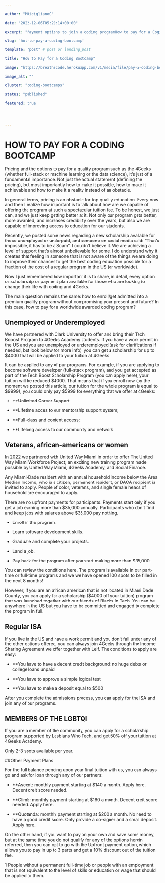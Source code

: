 ```yaml
---

author: "MRiciglianoC"

date: "2022-12-06T05:29:14+00:00"

excerpt: "Payment options to join a coding programHow to pay for a Coging Bootcamp"

slug: "hot-to-pay-a-coding-bootcamp"

template: "post" # post or landing_post

title: "How to Pay for a Coding Bootcamp"

image: "https://breathecode.herokuapp.com/v1/media/file/pay-a-coding-bootcamp-png?"

image_alt: ""

cluster: "coding-bootcamps"

status: "published"

featured: true




---
```


# HOW TO PAY FOR A CODING BOOTCAMP




Pricing and the options to pay for a quality program such as the 4Geeks (whether full-stack or machine learning or the data science), it’s just of a fundamental importance. Not just the actual statement (defining the pricing), but most importantly how to make it possible, how to make it achievable and how to make it a reality instead of an obstacle. 




In general terms, pricing is an obstacle for top quality education. Every now and then I realize how important is to talk about how are we capable of offering the program at such a spectacular tuition fee. To be honest, we just can, and we just keep getting better at it. Not only our program gets better, more awarded, and increases credibility over the years, but also we are capable of improving access to education for our students. 




Recently, we posted some news regarding a new scholarship available for those unemployed or underpaid, and someone on social media said: “That’s impossible, it has to be a Scam”. I couldn’t believe it. We are achieving a level of support that’s almost unbelievable for some.  I do understand why it creates that feeling in someone that is not aware of the things we are doing to improve their chances to get the best coding education possible for a fraction of the cost of a regular program in the US (or worldwide).




Now I just remembered how important it is to share, in detail, every option or scholarship or payment plan available for those who are looking to change their life with coding and 4Geeks. 




The main question remains the same: how to enroll/get admitted into a premium quality program without compromising your present and future? In this case, how to pay for a worldwide awarded coding program?




## Unemployed or Underemployed 

We have partnered with Clark University to offer and bring their Tech Booost Program to 4Geeks Academy students. If you have a work permit in the US and you are unemployed or underemployed (ask for clarifications if needed, but look below for more info), you can get a scholarship for up to $4000 that will be applied to your tuition at 4Geeks. 




It can be applied to any of pur programs. For example, if you are applying to become software developer (full-stack program), and you get accepted as part of the Tech Boost Scholarship Program (you can apply here), your tuition will be reduced $4000. That means that if you enroll now (by the moment we posted this article, our tuition for the whole program is equal to $9999), you could only pay $5999 for everything that we offer at 4Geeks:




*  **Unlimited Career Support

*  **Lifetime acces to our mentorship support system;

*  **Full-class and content access;

*  **Lifelong access to our community and network




## Veterans, african-americans or women 




In 2022 we partnered with United Way Miami in order to offer The  United Way Miami Workforce Project; an exciting new training program made possible by United Way Miami, 4Geeks Academy, and Social Finance.




Any Miami-Dade resident with an annual household income below the Area Median Income, who is a citizen, permanent resident, or DACA recipient is invited to apply. People of color, veterans, and single female heads of household are encouraged to apply.




There are no upfront payments for participants. Payments start only if you get a job earning more than $35,000 annually. Participants who don’t find and keep jobs with salaries above $35,000 pay nothing.




 - Enroll in the program.

 - Learn software development skills.

 - Graduate and complete your projects.

 - Land a job.

 - Pay back for the program after you start making more than $35,000.




You can review the conditions here. The program is available in our part-time or full-time programs and we we have opened 100 spots to be filled in the next 8 months!




However, if you are an african american that is not located in Miami Dade County, you can apply for a scholarship ($4000 off your tuition) program that was launched together with our friends of Blacks In Tech. You can be anywhere in the US but you have to be committed and engaged to complete the program in full.




## Regular ISA 




If you live in the US and have a work permit and you don’t fall under any of the other options offered, you can always join 4Geeks through the Income Sharing Agreement we offer together with Leif. The conditions to apply are easy:




*  **You have to have a decent credit background: no huge debts or college loans unpaid

*  **You have to approve a simple logical test

*  **You have to make a deposit equal to $500




After you complete the admissions process, you can apply for the ISA and join any of our programs. 




## MEMBERS OF THE LGBTQI

If you are a member of the community, you can apply for a scholarship program supported by Lesbians Who Tech, and get 50% off your tuition at 4Geeks Academy. 

Only 2-3 spots available per year.




##Other Payment Plans

For the full balance pending upon your final tuition with us, you can always go and ask for loan through any of our partners:




*  **Ascent: monthly payment starting at $140 a month. Apply here. Decent creit score needed. 

*  **Climb: monthly payment starting at $160 a month. Decent creit score needed. Apply here.

*  **Quotanda: monthly payment starting at $200 a month. No need to have a good credit score. Only provide a co-signer and a small deposit.  Apply here.




On the other hand, if you want to pay on your own and save some money, but at the same time you do not qualify for any of the options herein referred, then you can opt to go with the Upfront payment option, which allows you to pay in up to 3 parts and get a 10% discount out of the tuition fee. 










1 People without a permanent full-time job or people with an employment that is not equivalent to the level of skills or education or wage that should be applied to them. 
